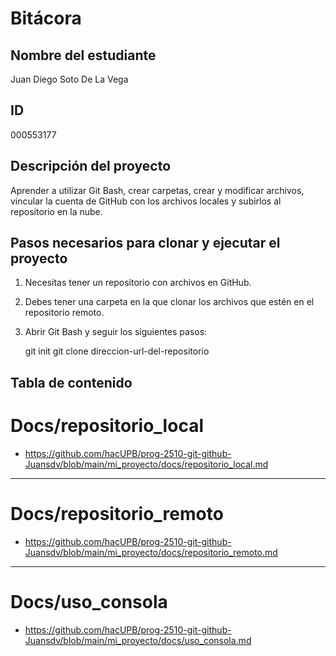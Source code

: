 # Bitácora

## Nombre del estudiante  
Juan Diego Soto De La Vega  

## ID  
000553177  

## Descripción del proyecto  
Aprender a utilizar Git Bash, crear carpetas, crear y modificar archivos, vincular la cuenta de GitHub con los archivos locales y subirlos al repositorio en la nube.  

## Pasos necesarios para clonar y ejecutar el proyecto  

1. Necesitas tener un repositorio con archivos en GitHub.  
2. Debes tener una carpeta en la que clonar los archivos que estén en el repositorio remoto.  
3. Abrir Git Bash y seguir los siguientes pasos:  


   git init
   git clone direccion-url-del-repositorio


## Tabla de contenido

# Docs/repositorio_local

 - https://github.com/hacUPB/prog-2510-git-github-Juansdv/blob/main/mi_proyecto/docs/repositorio_local.md

--------------------------------------------------------------------------------

# Docs/repositorio_remoto

 - https://github.com/hacUPB/prog-2510-git-github-Juansdv/blob/main/mi_proyecto/docs/repositorio_remoto.md

--------------------------------------------------------------------------------

# Docs/uso_consola

 - https://github.com/hacUPB/prog-2510-git-github-Juansdv/blob/main/mi_proyecto/docs/uso_consola.md

